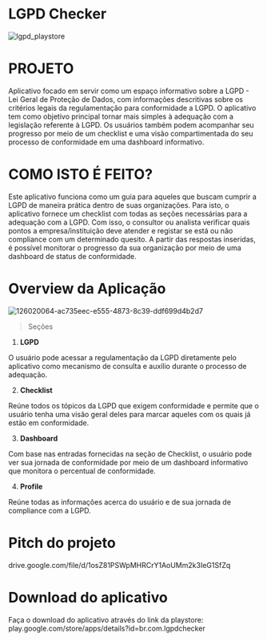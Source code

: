 # LGPD Checker
![lgpd_playstore](https://github.com/victoroliveirappgia/lgpdchecker/assets/168305869/53a90d25-1756-4913-bc74-e5d0bb12ae97)

# PROJETO

Aplicativo focado em servir como um espaço informativo sobre a LGPD - Lei Geral de Proteção de Dados, com informações descritivas sobre os critérios legais da regulamentação para conformidade a LGPD. O aplicativo tem como objetivo principal tornar mais simples à adequação com a legislação referente à LGPD. Os usuários também podem acompanhar seu progresso por meio de um checklist e uma visão compartimentada do seu processo de conformidade em uma dashboard informativo.

# COMO ISTO É FEITO?

Este aplicativo funciona como um guia para aqueles que buscam cumprir a LGPD de maneira prática dentro de suas organizações. Para isto, o aplicativo fornece um checklist com todas as seções necessárias para a adequação com a LGPD. Com isso, o consultor ou analista verificar quais pontos a empresa/instituição deve atender e registar se está ou não compliance com um determinado quesito. A partir das respostas inseridas, é possível monitorar o progresso da sua organização por meio de uma dashboard de status de conformidade.

# Overview da Aplicação

![126020064-ac735eec-e555-4873-8c39-ddf699d4b2d7](https://github.com/victoroliveirappgia/lgpdchecker/assets/168305869/bf55d9c2-55dd-45ec-b7a6-61ab24617c68)

> Seções

1. **LGPD**

O usuário pode acessar a regulamentação da LGPD diretamente pelo aplicativo como mecanismo de consulta e auxílio durante o processo de adequação.

2. **Checklist**

Reúne todos os tópicos da LGPD que exigem conformidade e permite que o usuário tenha uma visão geral deles para marcar aqueles com os quais já estão em conformidade.

3. **Dashboard**

 Com base nas entradas fornecidas na seção de Checklist, o usuário pode ver sua jornada de conformidade por meio de um dashboard informativo que monitora o percentual de conformidade.

4. **Profile**

Reúne todas as informações acerca do usuário e de sua jornada de compliance com a LGPD.

# Pitch do projeto
drive.google.com/file/d/1osZ81PSWpMHRCrY1AoUMm2k3IeG1SfZq
# Download do aplicativo 

Faça o download do aplicativo através do link da playstore: play.google.com/store/apps/details?id=br.com.lgpdchecker

